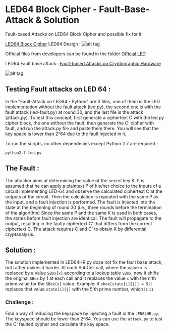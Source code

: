 # LED64 Block Cipher - Fault-Base-Attack & Solution
Fault-based Attacks on LED64 Block Cipher and possible fix for it

[LED64 Block Cipher]( https://sites.google.com/site/ledblockcipher/downloads)
LED64 Design : 
![alt tag](https://sites.google.com/site/ledblockcipher/design/LED64.png?attredirects=0)

Official files from developers can be found in the folder [Official LED](https://github.com/H-Romeo/LED64-Block-Cipher---Fault-Base-Attack-Solution/tree/master/Official%20LED)

LED64 Fault base attack :
[Fault-based Attacks on Cryptographic Hardware](http://ieeexplore.ieee.org/document/6549781/)

![alt tag](https://cloud.githubusercontent.com/assets/27343399/24996308/07312c70-203b-11e7-93b4-c4e2155efe07.png)

## Testing Fault attacks on LED 64 :

In the "Fault-Attack on LED64 - Python" are 3 files, one of them is the LED implementation without the fault attack (led.py), the second one is with the fault attack (led-fault.py) at round 30, and the last file is the attack (attack.py). To test this concept, first generate a ciphertext C with the led.py cipher block, the one without the fault, then generate the C' cipher with fault, and run the attack.py file and paste them there. You will see that the key space is lower than 2^64 due to the fault injected in it.

To run the scripts, no other dependecies except Python 2.7 are required :
```
python2.7 led.py
```

## The Fault :
The attacker aims at determining the value of the secret key K. It is assumed that he can apply a plaintext P of his/her choice to the inputs of a circuit implementing LED-64 and observe the calculated ciphertext C at the outputs of the circuit. Then the calculation is repeated with the same P as the input, and a fault injection is performed. The fault is injected into the state at the beginning of round 30 (i.e., three rounds before the termination of the algorithm)
Since the same P and the same K is used in both cases, the states before fault injection are identical. The fault will propagate to the output, resulting in the faulty ciphertext C' that differs from the correct ciphertext C. The attack requires C and C' to  obtain K by differential cryptanalysis. 

## Solution :
The solution implemented in LED64HR.py dose not fix the fault base attack, but rather makes it harder.
At each SubCell call, where the value `x` is replaced by a value `SBox[x]` according to a lookup table `SBox`, now it shifts the original `SBox` by 1 at each call and it replaces the value `x` with the n'th prime value for the `SBox[x]` value.
Example: if `sbox[state[i][j]] = 5` it replaces that value `state[i][j]` with the 5'th prime number, which is `11`


### Challenge :
Find a way of reducing the keyspace by injecting a fault in the `LED64HR.py`. The keyspace should be lower than 2^64. You can use the `attack.py` to test the C' faulted cypher and calculate the key space.
